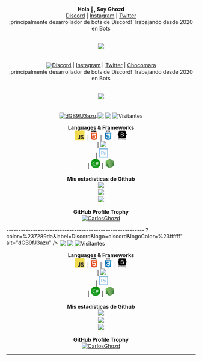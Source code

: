 <p align='center'>
  <b>Hola 👋, Soy Ghozd </b><br>
  <a href="https://discord.io/chocomara">Discord</a> |
  <a href="https://www.instagram.com/ghozd_/">Instagram</a> |
  <a href="https://twitter.com/Ghozd_">Twitter</a> <br>
<a>¡principalmente desarrollador de bots de Discord! Trabajando desde 2020 en Bots </a>
</p>
 
<p align="center"><br>
  <a href="https://github.com/CarlosGhozd/">
    <img src="https://lanyard.cnrad.dev/api/691072980100317194"/>
     </a>
</p>

<p align="center"><br>
<a href="https://discord.gg/dGB9fJ3azu" target="blank"><img align="center" src="https://img.shields.io/discord/<p align='center'>
  <b>Hola 👋, Soy Carlos Ghozd </b><br>
  <a href="https://discord.io/chocomara">Discord</a> |
  <a href="https://www.instagram.com/carlos_ghozd/">Instagram</a> |
  <a href="https://twitter.com/CarlosGhozd">Twitter</a> |
  <a href="https://www.chocomara.tk/">Chocomara</a><br>
<a>¡principalmente desarrollador de bots de Discord! Trabajando desde 2020 en Bots </a>
</p>
 
<p align="center"><br>
  <a href="https://github.com/CarlosGhozd/">
    <img src="https://lanyard.cnrad.dev/api/691072980100317194"/>
     </a>
</p>

<p align="center"><br>
<a href="https://discord.gg/dGB9fJ3azu" target="blank"><img align="center" src="https://img.shields.io/discord/710234245376770098?color=%237289da&label=Discord&logo=discord&logoColor=%23ffffff" alt="dGB9fJ3azu" /> </a> <a href="https://instagram.com/ghozd_" target="blank"><img align="center" src="https://img.shields.io/badge/-Instagram-5851DB?style=flat-square&labelColor=5851DB&logo=instagram&logoColor=white&link=https://instagram.com/ghozd_" /></a> <a href="https://twitter.com/Ghozd_" target="blank"><img align="center" src="https://img.shields.io/badge/-Twitter-1da1f2?style=flat-square&labelColor=1da1f2&logo=twitter&logoColor=white&link=https://twitter.com/Ghozd_"  /></a> <a target="blank"><img align="center" src="https://visitor-badge.laobi.icu/badge?page_id=CarlosGhozd" alt="Visitantes" /></a>



<p align="center">
	<b>Languages & Frameworks</b>
	<br>
	<code><img height="25" src="https://raw.githubusercontent.com/github/explore/80688e429a7d4ef2fca1e82350fe8e3517d3494d/topics/javascript/javascript.png"></code>&nbsp;|
	<code><img height="25" src="https://raw.githubusercontent.com/github/explore/80688e429a7d4ef2fca1e82350fe8e3517d3494d/topics/html/html.png"></code>&nbsp;|
	<code><img height="25" src="https://raw.githubusercontent.com/github/explore/80688e429a7d4ef2fca1e82350fe8e3517d3494d/topics/css/css.png"></code>&nbsp;|
	<code><img height="25" src="https://raw.githubusercontent.com/devicons/devicon/master/icons/bootstrap/bootstrap-plain-wordmark.svg">
</code>&nbsp;|
	<code><img height="25" src="https://www.vectorlogo.zone/logos/heroku/heroku-icon.svg">
</code>&nbsp;|
<code><img height="25" src="https://raw.githubusercontent.com/devicons/devicon/master/icons/photoshop/photoshop-line.svg">
</code>&nbsp;|
	<code><img height="25" src="https://raw.githubusercontent.com/github/explore/80688e429a7d4ef2fca1e82350fe8e3517d3494d/topics/csharp/csharp.png"></code>&nbsp;|
	<code><img height="25" src="https://raw.githubusercontent.com/github/explore/80688e429a7d4ef2fca1e82350fe8e3517d3494d/topics/nodejs/nodejs.png"></code>&nbsp;
	<br><br>
	<b>Mis estadísticas de Github</b><br>
    	<img src="https://github-readme-streak-stats.herokuapp.com/?user=CarlosGhozd&theme=dark&hide_border=true">
	<br>
	<img src="https://github-readme-stats.vercel.app/api?username=CarlosGhozd&include_all_commits=true&show_icons=true&hide_border=true&hide_title=true&count_private=true&theme=dark">
	<br>
	<img src="https://github-readme-stats.vercel.app/api/top-langs/?username=CarlosGhozd&layout=compact&count_private=true&langs_count=8&hide_border=true&theme=dark">
</p>
<p align="center">
<b>GitHub Profile Trophy</b>
	<br>
 <a href="https://github.com/ryo-ma/github-profile-trophy"><img src="https://github-profile-trophy.vercel.app/?username=CarlosGhozd&theme=discord" alt="CarlosGhozd" /></a> 
</p>





---------------------------------------------------------  ?color=%237289da&label=Discord&logo=discord&logoColor=%23ffffff" alt="dGB9fJ3azu" /></a> <a href="https://instagram.com/Carlos_ghozd" target="blank"><img align="center" src="https://img.shields.io/badge/-Instagram-5851DB?style=flat-square&labelColor=5851DB&logo=instagram&logoColor=white&link=https://instagram.com/Carlos_ghozd" /></a> <a href="https://twitter.com/CarlosGhozd" target="blank"><img align="center" src="https://img.shields.io/badge/-Twitter-1da1f2?style=flat-square&labelColor=1da1f2&logo=twitter&logoColor=white&link=https://twitter.com/CarlosGhozd"  /></a> <a target="blank"><img align="center" src="https://visitor-badge.laobi.icu/badge?page_id=CarlosGhozd" alt="Visitantes" /></a>



<p align="center">
	<b>Languages & Frameworks</b>
	<br>
	<code><img height="25" src="https://raw.githubusercontent.com/github/explore/80688e429a7d4ef2fca1e82350fe8e3517d3494d/topics/javascript/javascript.png"></code>&nbsp;|
	<code><img height="25" src="https://raw.githubusercontent.com/github/explore/80688e429a7d4ef2fca1e82350fe8e3517d3494d/topics/html/html.png"></code>&nbsp;|
	<code><img height="25" src="https://raw.githubusercontent.com/github/explore/80688e429a7d4ef2fca1e82350fe8e3517d3494d/topics/css/css.png"></code>&nbsp;|
	<code><img height="25" src="https://raw.githubusercontent.com/devicons/devicon/master/icons/bootstrap/bootstrap-plain-wordmark.svg">
</code>&nbsp;|
	<code><img height="25" src="https://www.vectorlogo.zone/logos/heroku/heroku-icon.svg">
</code>&nbsp;|
<code><img height="25" src="https://raw.githubusercontent.com/devicons/devicon/master/icons/photoshop/photoshop-line.svg">
</code>&nbsp;|
	<code><img height="25" src="https://raw.githubusercontent.com/github/explore/80688e429a7d4ef2fca1e82350fe8e3517d3494d/topics/csharp/csharp.png"></code>&nbsp;|
	<code><img height="25" src="https://raw.githubusercontent.com/github/explore/80688e429a7d4ef2fca1e82350fe8e3517d3494d/topics/nodejs/nodejs.png"></code>&nbsp;
	<br><br>
	<b>Mis estadísticas de Github</b><br>
    	<img src="https://github-readme-streak-stats.herokuapp.com/?user=CarlosGhozd&theme=dark&hide_border=true">
	<br>
	<img src="https://github-readme-stats.vercel.app/api?username=CarlosGhozd&include_all_commits=true&show_icons=true&hide_border=true&hide_title=true&count_private=true&theme=dark">
	<br>
	<img src="https://github-readme-stats.vercel.app/api/top-langs/?username=CarlosGhozd&layout=compact&count_private=true&langs_count=8&hide_border=true&theme=dark">
</p>
<p align="center">
<b>GitHub Profile Trophy</b>
	<br>
 <a href="https://github.com/ryo-ma/github-profile-trophy"><img src="https://github-profile-trophy.vercel.app/?username=CarlosGhozd&theme=discord" alt="CarlosGhozd" /></a> 
</p>




---------------------------------------------------------  
